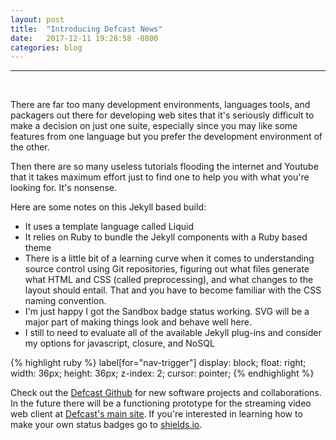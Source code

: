 ```yaml
---
layout: post
title:  "Introducing Defcast News"
date:   2017-12-11 19:28:58 -0800
categories: blog
---
```


<hr>
<br>

There are far too many development environments, languages tools, and packagers out there for developing web sites that it's seriously difficult to make a decision on just one suite, especially since you may like some features from one language but you prefer the development environment of the other.

Then there are so many useless tutorials flooding the internet and Youtube that it takes maximum effort just to find one to help you with what you're looking for. It's nonsense.

Here are some notes on this Jekyll based build:

 - It uses a template language called Liquid
 - It relies on Ruby to bundle the Jekyll components with a Ruby based theme
 - There is a little bit of a learning curve when it comes to understanding source control using Git repositories, figuring out what files generate what HTML and CSS (called preprocessing), and what changes to the layout should entail. That and you have to become familiar with the CSS naming convention.
 - I'm just happy I got the Sandbox badge status working. SVG will be a major part of making things look and behave well here.
 - I still to need to evaluate all of the available Jekyll plug-ins and consider my options for javascript, closure, and NoSQL

{% highlight ruby %}
    label[for="nav-trigger"]
      display: block;
      float: right;
      width: 36px;
      height: 36px;
      z-index: 2;
      cursor: pointer;
{% endhighlight %}

Check out the [Defcast Github][defcast-git] for new software projects and collaborations. In the future there will be a functioning prototype for the streaming video web client at [Defcast's main site][defcast-io]. If you're interested in learning how to make your own status badges go to [shields.io][shields-io].

[defcast-git]: https://github.com/defcast
[defcast-io]:  https://defcast.io
[shields-io]: https://shields.io/
